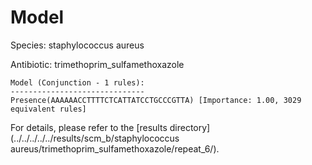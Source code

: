 
# Model

Species: staphylococcus aureus

Antibiotic: trimethoprim_sulfamethoxazole

```
Model (Conjunction - 1 rules):
------------------------------
Presence(AAAAAACCTTTTCTCATTATCCTGCCCGTTA) [Importance: 1.00, 3029 equivalent rules]

```

For details, please refer to the [results directory](../../../../../results/scm_b/staphylococcus aureus/trimethoprim_sulfamethoxazole/repeat_6/).

